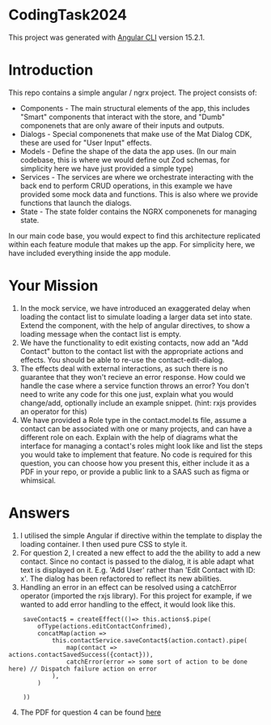 # CodingTask2024

This project was generated with [Angular CLI](https://github.com/angular/angular-cli) version 15.2.1.

# Introduction
This repo contains a simple angular / ngrx project. The project consists of:
* Components - 
    The main structural elements of the app, this includes "Smart" components that interact with the store, and "Dumb" componenets that are only aware of their inputs and outputs.
* Dialogs - 
    Special componenets that make use of the Mat Dialog CDK, these are used for "User Input" effects.
* Models - 
    Define the shape of the data the app uses. (In our main codebase, this is where we would define out Zod schemas, for simplicity here we have just provided a simple type)
* Services - 
    The services are where we orchestrate interacting with the back end to perform CRUD operations, in this example we have provided some mock data and functions.
    This is also where we provide functions that launch the dialogs.
* State -
    The state folder contains the NGRX componenets for managing state.

In our main code base, you would expect to find this architecture replicated within each feature module that makes up the app. For simplicity here, we have included everything inside the app module.

# Your Mission
1. In the mock service, we have introduced an exaggerated delay when loading the contact list to simulate loading a larger data set into state. Extend the component, with the help of angular directives, to show a loading message when the contact list is empty.
2. We have the functionality to edit existing contacts, now add an "Add Contact" button to the contact list with the appropriate actions and effects. You should be able to re-use the contact-edit-dialog.
3. The effects deal with external interactions, as such there is no guarantee that they won't recieve an error response. How could we handle the case where a service function throws an error? You don't need to write any code for this one just, explain what you would change/add, optionally include an example snippet. (hint: rxjs provides an operator for this)
4. We have provided a Role type in the contact.model.ts file, assume a contact can be associated with one or many projects, and can have a different role on each. Explain with the help of diagrams what the interface for managing a contact's roles might look like and list the steps you would take to implement that feature. No code is required for this question, you can choose how you present this, either include it as a PDF in your repo, or provide a public link to a SAAS such as figma or whimsical.

# Answers

1. I utilised the simple Angular if directive within the template to display the loading container. I then used pure CSS to style it. 
2. For question 2, I created a new effect to add the the ability to add a new contact. Since no contact is passed to the dialog, it is able adapt what text is displayed on it. E.g. 'Add User' rather than 'Edit Contact with ID: x'. The dialog has been refactored to reflect its new abilities.
3. Handling an error in an effect can be resolved using a catchError operator (imported the rxjs library). For this project for example, if we wanted to add error handling to the  effect, it would look like this.
```
    saveContact$ = createEffect(()=> this.actions$.pipe(
        ofType(actions.editContactConfrimed),
        concatMap(action =>
            this.contactService.saveContact$(action.contact).pipe(
                map(contact => actions.contactSavedSuccess({contact})),
                catchError(error => some sort of action to be done here) // Dispatch failure action on error
            ),
        )
        
    ))
```

4. The PDF for question 4 can be found [here](src/Question4.pdf)
